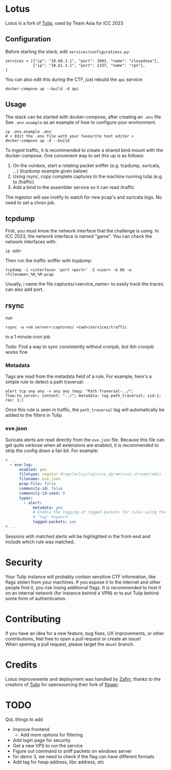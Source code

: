 # Lotus

Lotus is a fork of [Tulip](https://github.com/OpenAttackDefenseTools/tulip), used by Team Asia for ICC 2023

## Configuration
Before starting the stack, edit `services/configurations.py`:

```
services = [{"ip": "10.60.3.1", "port": 3003, "name": "closedsea"},
            {"ip": "10.61.3.1", "port": 1337, "name": "rpn"},
]
```

You can also edit this during the CTF, just rebuild the `api` service:
```
docker-compose up --build -d api
```

## Usage

The stack can be started with docker-compose, after creating an `.env` file. See `.env.example` as an example of how to configure your environment.
```
cp .env.example .env
# < Edit the .env file with your favourite text editor >
docker-compose up -d --build
```
To ingest traffic, it is recommended to create a shared bind mount with the docker-compose. One convenient way to set this up is as follows:
1. On the vulnbox, start a rotating packet sniffer (e.g. tcpdump, suricata, ...) (tcpdump example given below)
2. Using rsync, copy complete captures to the machine running tulip (e.g. to /traffic)
3. Add a bind to the assembler service so it can read /traffic

The ingestor will use inotify to watch for new pcap's and suricata logs. No need to set a chron job.


## tcpdump
First, you must know the network interface that the challenge is using. In ICC 2023, the network interface is named "game". You can check the network interfaces with:
```
ip addr
```

Then run the traffic sniffer with tcpdump:
```
tcpdump -i <interface> 'port <port>' -Z <user> -G 60 -w <filename>_%H_%M.pcap
```

Usually, i name the file captures/<service_name> to easily track the traces. can also add port.

## rsync
run
```
rsync -a <vm server>:captures/ <cwd>/services/traffic
```
in a 1 minute cron job

Todo: Find a way to sync consistently without cronjob, but tbh cronjob works fine

### Metadata
Tags are read from the metadata field of a rule. For example, here's a simple rule to detect a path traversal:
```
alert tcp any any -> any any (msg: "Path Traversal-../"; flow:to_server; content: "../"; metadata: tag path_traversal; sid:1; rev: 1;)
```
Once this rule is seen in traffic, the `path_traversal` tag will automatically be added to the filters in Tulip.


### eve.json
Suricata alerts are read directly from the `eve.json` file. Because this file can get quite verbose when all extensions are enabled, it is recommended to strip the config down a fair bit. For example:
```yaml
# ...
  - eve-log:
      enabled: yes
      filetype: regular #regular|syslog|unix_dgram|unix_stream|redis
      filename: eve.json
      pcap-file: false
      community-id: false
      community-id-seed: 0
      types:
        - alert:
            metadata: yes
            # Enable the logging of tagged packets for rules using the
            # "tag" keyword.
            tagged-packets: yes
# ...
```

Sessions with matched alerts will be highlighted in the front-end and include which rule was matched.

# Security
Your Tulip instance will probably contain sensitive CTF information, like flags stolen from your machines. If you expose it to the internet and other people find it, you risk losing additional flags. It is recommended to host it on an internal network (for instance behind a VPN) or to put Tulip behind some form of authentication.

# Contributing
If you have an idea for a new feature, bug fixes, UX improvements, or other contributions, feel free to open a pull request or create an issue!      
When opening a pull request, please target the `devel` branch.

# Credits
Lotus improvements and deployment was handled by [Zafirr](https://github.com/zafirr31), thanks to the creators of [Tulip](https://github.com/OpenAttackDefenseTools/tulip) for opensourcing their fork of [flower](https://github.com/secgroup/flower).

# TODO
QoL things to add

* Improve frontend
    * Add more options for filtering
* Add login page for security
* Get a new VPS to run the service
* Figure out command to sniff packets on windows server
* for demo 3, we need to check if the flag can have different formats
* Add tag for heap address, libc address, etc